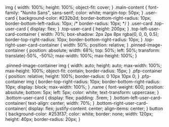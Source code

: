 img {
  width: 100%;
  height: 100%;
  object-fit: cover;
}
.main-content {
  font-family: "Nunito Sans", sans-serif;
  color: white;
  margin-top: 50px;
}
.user-card {
  background-color: #232b2d;
  border-bottom-right-radius: 10px;
  border-bottom-left-radius: 10px;
  /* border-radius: 10px; */
}
.user-card .top-user-card {
  display: flex;
}
.top-user-card {
  height: 200px;
}
.top-left-user-card-container {
  width: 70%;
  box-shadow: 2px 2px 8px rgba(0, 0, 0, 0.5);
  border-top-right-radius: 10px;
  border-bottom-right-radius: 10px;
}
.top-right-user-card-container {
  width: 50%;
  position: relative;
}
.pinned-image-container {
  position: absolute;
  width: 68%;
  top: 50%;
  left: 50%;
  transform: translate(-50%, -50%);
  max-width: 100%;
  max-height: 100%;
}

.pinned-image-container img {
  width: auto;
  height: auto;
  max-width: 100%;
  max-height: 100%;
  object-fit: contain;
  border-radius: 15px;
}
.pfp-container {
  position: relative;
  height: 100%;
  border-radius: 0 10px 10px 0;
}
.pfp-container img {
  border-top-right-radius: 10px;
  border-bottom-right-radius: 10px;
  display: block;
  max-width: 100%;
}
.name {
  font-weight: 600;
  position: absolute;
  bottom: 5px;
  left: 5px;
  color: white;
  text-transform: uppercase;
}
.bottom-user-card {
  display: flex;
  padding: .5rem;
}
.bottom-left-user-card-container{
  text-align: center;
  width: 70%;
}
.bottom-right-user-card-container{
  display: flex;
  justify-content: center;
  align-items: center;
}
button {
  background-color: #253f37;
  color: white;
  border: none;
  width: 120px;
  height: 40px;
  border-radius: 20px;
}

